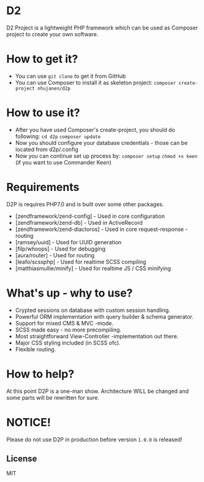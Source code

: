 # D2

D2 Project is a lightweight PHP framework which can be used as Composer project 
to create your own software.

# How to get it?

  - You can use `git clone` to get it from GitHub
  - You can use Composer to install it as skeleton project: 
    `composer create-project nhujanen/d2p`

# How to use it?

  - After you have used Composer's create-project, you should do following:
    `cd d2p`
    `composer update`
  - Now you should configure your database credentials - those can be located
    from d2p/.config
  - Now you can continue set up process by:
    `composer setup`
    `chmod +x keen` (if you want to use Commander Keen)

# Requirements

D2P is requires PHP7.0 and is built over some other packages.

* [zendframework/zend-config] - Used in core configuration
* [zendframework/zend-db] - Used in ActiveRecord
* [zendframework/zend-diactoros] - Used in core request-response -routing
* [ramsey/uuid] - Used for UUID generation
* [filp/whoops] - Used for debugging
* [aura/router] - Used for routing
* [leafo/scssphp] - Used for realtime SCSS compiling
* [matthiasmullie/minify] - Used for realtime JS / CSS minifying

# What's up - why to use?

* Crypted sessions on database with custom session handling.
* Powerful ORM implementation with query builder & schema generator.
* Support for mixed CMS & MVC -mode.
* SCSS made easy - no more precompiling.
* Most straightforward View-Controller -implementation out there.
* Major CSS styling included (in SCSS ofc).
* Flexible routing.

# How to help?

At this point D2P is a one-man show. Architecture WILL be changed and some parts will be rewritten for sure.

# NOTICE!

Please do not use D2P in production before version `1.0.0` is released!

License
----

MIT